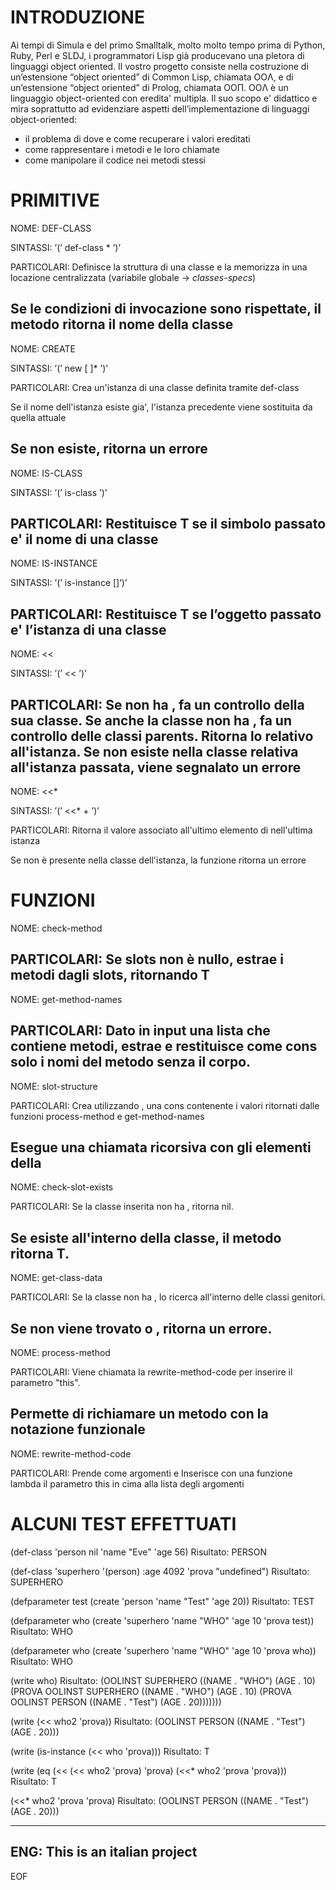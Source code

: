 # INTRODUZIONE

Ai tempi di Simula e del primo Smalltalk, molto molto tempo prima di Python, 
Ruby, Perl e SLDJ, i programmatori Lisp già producevano una pletora di 
linguaggi object oriented. Il vostro progetto consiste nella costruzione di 
un’estensione “object oriented” di Common Lisp, chiamata OOΛ, e di 
un’estensione “object oriented” di Prolog, chiamata OOΠ. 
OOΛ è un linguaggio object-oriented con eredita' multipla. Il suo scopo e' 
didattico e mira soprattutto ad evidenziare aspetti dell’implementazione di 
linguaggi object-oriented:
- il problema di dove e come recuperare i valori ereditati
- come rappresentare i metodi e le loro chiamate
- come manipolare il codice nei metodi stessi

# PRIMITIVE

NOME:
DEF-CLASS

SINTASSI:
’(’ def-class <class-name> <parent> <slot-value>* ’)’

PARTICOLARI:
Definisce la struttura di una classe e la memorizza in una locazione 
centralizzata (variabile globale -> *classes-specs*)

Se le condizioni di invocazione sono rispettate, il metodo ritorna 
il nome della classe 
-----------------------------
NOME:
CREATE

SINTASSI:
’(’ new <class-name> [<slot-name> <value>]* ’)’

PARTICOLARI:
Crea un'istanza di una classe definita tramite def-class

Se il nome dell'istanza esiste gia', l'istanza precedente viene 
sostituita da quella attuale

Se non esiste, ritorna un errore
-------------------------------
NOME:
IS-CLASS

SINTASSI:
’(’ is-class <class-name> ’)’

PARTICOLARI:
Restituisce T se il simbolo passato e' il nome di una classe
-------------------------------
NOME:
IS-INSTANCE

SINTASSI:
’(’ is-instance <value> [<class-name>]’)’

PARTICOLARI:
Restituisce T se l’oggetto passato e' l’istanza di una classe
--------------------------------
NOME: 
<<

SINTASSI:
’(’ << <instance> <slot-name> ’)’

PARTICOLARI:
Se <instance> non ha <slot-name>, fa un controllo della sua 
classe.
Se anche la classe non ha <slot-name>, fa un controllo delle 
classi parents.
Ritorna lo <slot-value> relativo all'istanza.
Se <slot-name> non esiste nella classe relativa all'istanza 
passata, viene segnalato un errore
---------------------------------
NOME:
<<*

SINTASSI:
’(’ <<* <instance> <slot-name>+ ’)’

PARTICOLARI:
Ritorna il valore associato all'ultimo elemento 
di <slot-name> nell'ultima istanza

Se <slot-name> non è presente nella classe dell'istanza, 
la funzione ritorna un errore

# FUNZIONI

NOME: 
check-method

PARTICOLARI:
Se slots non è nullo, estrae i metodi dagli slots, 
ritornando T
-------------------------------
NOME: 
get-method-names

PARTICOLARI:
Dato in input una lista che contiene metodi, estrae 
e restituisce come cons solo i nomi del metodo senza il corpo.
-------------------------------
NOME:
slot-structure

PARTICOLARI:
Crea utilizzando <slots>, una cons contenente 
i valori ritornati dalle funzioni 
process-method e get-method-names

Esegue una chiamata ricorsiva con gli elementi 
della 
-------------------------------
NOME:
check-slot-exists

PARTICOLARI:
Se la classe inserita non ha <slots>, ritorna nil.

Se <slots> esiste all'interno della classe, il metodo 
ritorna T.
-------------------------------
NOME:
get-class-data

PARTICOLARI:
Se la classe non ha <slot-name>, lo ricerca all'interno 
delle classi genitori.

Se non viene trovato <method> o <slot-name>, ritorna un 
errore.
-------------------------------
NOME:
process-method

PARTICOLARI:
Viene chiamata la rewrite-method-code per inserire il 
parametro "this".

Permette di richiamare un metodo con la notazione 
funzionale
-------------------------------
NOME:
rewrite-method-code

PARTICOLARI:
Prende come argomenti <method-name> e <method-spec>
Inserisce con una funzione lambda il parametro 
this in cima alla lista degli argomenti

# ALCUNI TEST EFFETTUATI

(def-class 'person nil 'name "Eve" 'age 56)
Risultato: PERSON

(def-class 'superhero '(person) :age 4092 'prova "undefined")
Risultato: SUPERHERO

(defparameter test (create 'person 'name "Test" 'age 20))
Risultato: TEST

(defparameter who (create 'superhero 'name "WHO" 'age 10 'prova test))
Risultato: WHO

(defparameter who (create 'superhero 'name "WHO" 'age 10 'prova who))
Risultato: WHO

(write who)
Risultato:
(OOLINST SUPERHERO
 ((NAME . "WHO") (AGE . 10)
  (PROVA OOLINST SUPERHERO
   ((NAME . "WHO") (AGE . 10)
    (PROVA OOLINST PERSON ((NAME . "Test") (AGE . 20)))))))

(write (<< who2 'prova))
Risultato: (OOLINST PERSON ((NAME . "Test") (AGE . 20)))

(write (is-instance (<< who 'prova)))
Risultato: T

(write (eq (<< (<< who2 'prova) 'prova) (<<* who2 'prova 'prova)))
Risultato: T

(<<* who2 'prova 'prova)
Risultato: (OOLINST PERSON ((NAME . "Test") (AGE . 20)))

-------------------------------
ENG: This is an italian project
-------------------------------
EOF
